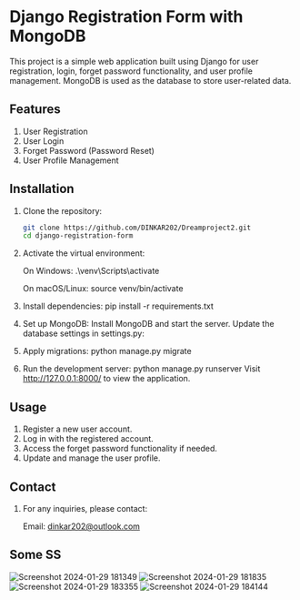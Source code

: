 # Django Registration Form with MongoDB

This project is a simple web application built using Django for user registration, login, forget password functionality, and user profile management. MongoDB is used as the database to store user-related data.

## Features

1. User Registration
2. User Login
3. Forget Password (Password Reset)
4. User Profile Management

## Installation

1. Clone the repository:

   ```bash
   git clone https://github.com/DINKAR202/Dreamproject2.git
   cd django-registration-form


2. Activate the virtual environment:

    On Windows:
    .\venv\Scripts\activate

    On macOS/Linux: 
    source venv/bin/activate

3. Install dependencies:
    pip install -r requirements.txt

4. Set up MongoDB:
    Install MongoDB and start the server.
    Update the database settings in settings.py:

5. Apply migrations:
    python manage.py migrate

6. Run the development server:
    python manage.py runserver
    Visit http://127.0.0.1:8000/ to view the application.

## Usage

1. Register a new user account.
2. Log in with the registered account.
3. Access the forget password functionality if needed.
4. Update and manage the user profile.

## Contact
    
1. For any inquiries, please contact:

    Email: dinkar202@outlook.com

## Some SS
![Screenshot 2024-01-29 181349](https://github.com/DINKAR202/Python_Course/assets/109248473/baf81158-debe-4c4d-accf-47a73e2cf3db)
![Screenshot 2024-01-29 181835](https://github.com/DINKAR202/Python_Course/assets/109248473/a3b4d64c-34ca-4649-9a57-d665374a2168)
![Screenshot 2024-01-29 183355](https://github.com/DINKAR202/Python_Course/assets/109248473/36eaf023-9731-46eb-aa70-841c53dcabfa)
![Screenshot 2024-01-29 184144](https://github.com/DINKAR202/Python_Course/assets/109248473/c426eceb-427f-4aaf-b3c4-2ff2fb3f94f2)
